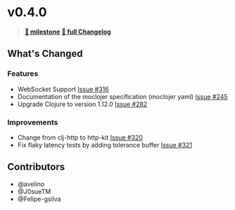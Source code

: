 # v0.4.0

> **[🎯 milestone](https://github.com/moclojer/moclojer/milestone/9?closed=1)**
> **[🔖 full Changelog](https://github.com/moclojer/moclojer/commits/v0.4.0)**

## What's Changed

### Features

* WebSocket Support [Issue #316](https://github.com/moclojer/moclojer/issues/316)
* Documentation of the moclojer specification (moclojer yaml) [Issue #245](https://github.com/moclojer/moclojer/issues/245)
* Upgrade Clojure to version 1.12.0 [Issue #282](https://github.com/moclojer/moclojer/issues/282)

### Improvements

* Change from clj-http to http-kit [Issue #320](https://github.com/moclojer/moclojer/issues/320)
* Fix flaky latency tests by adding tolerance buffer [Issue #321](https://github.com/moclojer/moclojer/issues/321)

## Contributors

* @avelino
* @J0sueTM
* @Felipe-gsilva
